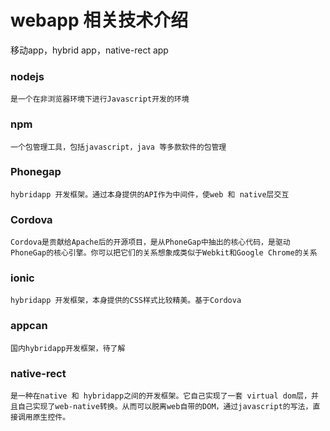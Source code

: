 # webapp 相关技术介绍
   移动app，hybrid app，native-rect app

### nodejs 
    是一个在非浏览器环境下进行Javascript开发的环境
    
### npm
    一个包管理工具，包括javascript，java 等多款软件的包管理

### Phonegap
    hybridapp 开发框架。通过本身提供的API作为中间件，使web 和 native层交互
    
### Cordova
    Cordova是贡献给Apache后的开源项目，是从PhoneGap中抽出的核心代码，是驱动PhoneGap的核心引擎。你可以把它们的关系想象成类似于Webkit和Google Chrome的关系
    
### ionic
    hybridapp 开发框架，本身提供的CSS样式比较精美。基于Cordova

### appcan
    国内hybridapp开发框架，待了解
    
### native-rect 
    是一种在native 和 hybridapp之间的开发框架。它自己实现了一套 virtual dom层，并且自己实现了web-native转换。从而可以脱离web自带的DOM，通过javascript的写法，直接调用原生控件。
